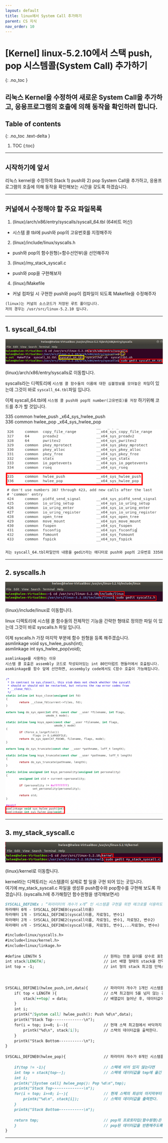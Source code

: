 ```yaml
---
layout: default
title: linux에서 System Call 추가하기
parent: CS 지식
nav_order: 10
---
```


# [Kernel] linux-5.2.10에서 스택 push, pop 시스템콜(System Call) 추가하기
{: .no_toc }

## 리눅스 Kernel을 수정하여 새로운 System Call을 추가하고, 응용프로그램의 호출에 의해 동작을 확인하려 합니다.


## Table of contents
{: .no_toc .text-delta }

1. TOC
{:toc}

---



## 시작하기에 앞서

리눅스 kernel을 수정하여 Stack 1) push와 2) pop System Call을 추가하고, 응용프로그램의 호출에 의해 동작을 확인해보는 시간을 갖도록 하겠습니다.  

---

## 커널에서 수정해야 할 주요 파일목록

1. (linux)/arch/x86/entry/syscalls/syscall_64.tbl (64비트 머신)
- 시스템 콜 tbl에 push와 pop의 고유번호를 지정해주자
2. (linux)/include/linux/syscalls.h
- push와 pop의 함수원형(=함수선언부)을 선언해주자
3. (linux)/my_stack_syscall.c 
- push와 pop을 구현해보자
4. (linux)/Makefile 
- 커널 컴파일 시 구현한 push와 pop이 컴파일이 되도록 Makefile을 수정해주자

```markdown
(linux)는 커널의 소스코드가 저장된 루트 폴더입니다.  
저의 경우는 /usr/src/linux-5.2.10 입니다.
```

---

## 1. syscall_64.tbl

![](/assets/images/cs/systemcall/syscall1.png)  

(linux)/arch/x86/entry/syscalls로 이동합니다.  

syscalls라는 디렉토리에 `시스템 콜 함수들의 이름에 대한 심볼정보를 모아놓은 파일`이 있는데 그것이 바로 `syscall_64.tbl`파일 입니다.  

이제 syscall_64.tbl에 `시스템 콜 push와 pop의 number(고유번호)를 저장` 하기위해 코드를 추가 할 것입니다.  

335  common  hwlee_push  _x64_sys_hwlee_push  
336  common  hwlee_pop   _x64_sys_hwlee_pop  

![](/assets/images/cs/systemcall/syscall_64tbl.png)  

```markdown
저는 syscall_64.tbl파일안의 내용을 gedit라는 에디터로 push와 pop의 고유번호 335와 336를 추가하였습니다.  
```

---

## 2. syscalls.h  

![](/assets/images/cs/systemcall/syscall2.png)  

(linux)/include/linux로 이동합니다.  

linux 디렉토리에 시스템 콜 함수들의 전체적인 기능을 간략한 형태로 정의한 파일 이 있는데 그것이 바로 syscalls.h 파일 입니다.  

이제 syscalls.h 가장 마지막 부분에 함수 원형을 등록 해주겠습니다.  
asmlinkage  void  sys_hwlee_push(int);  
asmlinkage  int  sys_hwlee_pop(void);  

```markdown
asmlinkage를 사용하는 이유  
시스템 콜 호출은 assembly 코드로 작성되어있는 int 80인터럽트 핸들러에서 호출됩니다.  
asmkinkage를 함수 앞에 선언하면, assembyly code에서도 C함수 호출이 가능해집니다.  
```

![](/assets/images/cs/systemcall/syscalls_h.png)  

---

## 3. my_stack_syscall.c  

![](/assets/images/cs/systemcall/syscall3.png)  

(linux)/kernel로 이동합니다.

kernel라는 디렉토리는 시스템콜이 실제로 할 일을 구현 되어 있는 곳입니다.  
여기에 my_stack_syscall.c 파일을 생성후 push함수와 pop함수를 구현해 보도록 하겠습니다. (syscalls.h에 추가해줬던 함수원형을 생각해보면서)

```markdown
SYSCALL_DEFINEx : “파라미터의 개수가 x개” 인 시스템콜 구현을 위한 매크로를 이용하도록 합니다. (반환형은 신경 안쓰셔도 됩니다.)  
파라매터 0개 - SYSCALL_DEFINE0(syscall이름)  
파라매터 1개 - SYSCALL_DEFINE1(syscall이름, 자료형1, 변수1)  
파라매터 2개 - SYSCALL_DEFINE2(syscall이름, 자료형1, 변수1, 자료형2, 변수2)  
파라매터 n개 - SYSCALL_DEFINEn(syscall이름, 자료형1, 변수1,...자료형n, 변수n)  
```

```markdown
#include<linux/syscalls.h>
#include<linux/kernel.h>
#include<linux/linkage.h>

#define LENGTH 5                            // 원하는 만큼 길이를 상수로 표현 (저는 최대 크기를 5로 잡았습니다.)
int stack[LENGTH];                          // int 배열 형태의 stack을 전역 변수로 선언  
int top = -1;                               // int 형의 stack 최고점 인덱스를 전역 변수로 선언 



SYSCALL_DEFINE1(hwlee_push,int,data){       // 파라미터 개수가 1개인 시스템콜 구현을 위한 매크로
    if( top < LENGTH ){                     // 스택 최고점이 5를 넘지 않는 경우 
        stack[++top] = data;                // 배열값이 늘어난 후, 데이터값이 들어온다.
    }
    int i;
    printk("[System call] hwlee_push(): Push %d\n",data);
    printk("Stack Top--------------\n");
    for(i = top; i>=0; i--){                // 현재 스택 최고점에서 바닥까지
        printk("%d\n", stack[i]);           // 스택의 데이터값을 출력한다.
    }
    printk("Stack Bottom-----------\n");
}

SYSCALL_DEFINE0(hwlee_pop){                 // 파라미터 개수가 0개인 시스템콜 구현을 위한 매크로
    
    if(top != -1){                          // 스택에 비어 있지 않는다면 
    int tmp = stack[top--];                 // 스택에 데이터값을 tmp에 옮긴 후, 스택하나 줄인다.
    int i;
    printk("[System call] hwlee_pop(): Pop %d\n",tmp);
    printk("Stack Top--------------\n");
    for(i = top; i>=0; i--){                // 현재 스택의 최상의 마지막부터 바닥까지 
        printk("%d\n", stack[i]);           // 스택의 데이터값을 출력한다. 
    }
    printk("Stack Bottom-----------\n");

    return tmp;                             // pop의 프로토타입(함수원형)은 asmlinkage int sys_hwlee_pop(void)이므로 
    }                                       // pop된 데이터값을 반환해주도록 합니다.
}
```

---